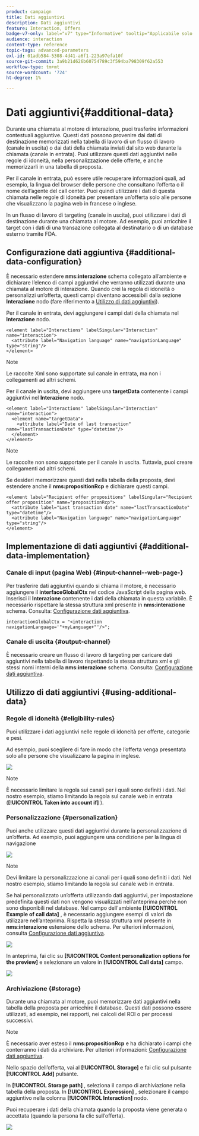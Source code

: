 ```yaml
---
product: campaign
title: Dati aggiuntivi
description: Dati aggiuntivi
feature: Interaction, Offers
badge-v7-only: label="v7" type="Informative" tooltip="Applicabile solo a Campaign Classic v7"
audience: interaction
content-type: reference
topic-tags: advanced-parameters
exl-id: 01adb584-5308-4d41-a6f1-223a97efa10f
source-git-commit: 3a9b21d626b60754789c3f594ba798309f62a553
workflow-type: tm+mt
source-wordcount: '724'
ht-degree: 1%

---
```


# Dati aggiuntivi{#additional-data}



Durante una chiamata al motore di interazione, puoi trasferire informazioni contestuali aggiuntive. Questi dati possono provenire dai dati di destinazione memorizzati nella tabella di lavoro di un flusso di lavoro (canale in uscita) o dai dati della chiamata inviati dal sito web durante la chiamata (canale in entrata). Puoi utilizzare questi dati aggiuntivi nelle regole di idoneità, nella personalizzazione delle offerte, e anche memorizzarli in una tabella di proposta.

Per il canale in entrata, può essere utile recuperare informazioni quali, ad esempio, la lingua del browser delle persone che consultano l’offerta o il nome dell’agente del call center. Puoi quindi utilizzare i dati di questa chiamata nelle regole di idoneità per presentare un’offerta solo alle persone che visualizzano la pagina web in francese o inglese.

In un flusso di lavoro di targeting (canale in uscita), puoi utilizzare i dati di destinazione durante una chiamata al motore. Ad esempio, puoi arricchire il target con i dati di una transazione collegata al destinatario o di un database esterno tramite FDA.

## Configurazione dati aggiuntiva {#additional-data-configuration}

È necessario estendere **nms:interazione** schema collegato all’ambiente e dichiarare l’elenco di campi aggiuntivi che verranno utilizzati durante una chiamata al motore di interazione. Quando crei la regola di idoneità o personalizzi un’offerta, questi campi diventano accessibili dalla sezione **Interazione** nodo (fare riferimento a [Utilizzo di dati aggiuntivi](#using-additional-data)).

Per il canale in entrata, devi aggiungere i campi dati della chiamata nel **Interazione** nodo.

```
<element label="Interactions" labelSingular="Interaction" name="interaction">
  <attribute label="Navigation language" name="navigationLanguage" type="string"/>
</element>
```

>[!NOTE]
>
>Le raccolte Xml sono supportate sul canale in entrata, ma non i collegamenti ad altri schemi.

Per il canale in uscita, devi aggiungere una **targetData** contenente i campi aggiuntivi nel **Interazione** nodo.

```
<element label="Interactions" labelSingular="Interaction" name="interaction">
  <element name="targetData">
    <attribute label="Date of last transaction" name="lastTransactionDate" type="datetime"/>
  </element>
</element>
```

>[!NOTE]
>
>Le raccolte non sono supportate per il canale in uscita. Tuttavia, puoi creare collegamenti ad altri schemi.

Se desideri memorizzare questi dati nella tabella della proposta, devi estendere anche il **nms:propositionRcp** e dichiarare questi campi.

```
<element label="Recipient offer propositions" labelSingular="Recipient offer proposition" name="propositionRcp">
  <attribute label="Last transaction date" name="lastTransactionDate" type="datetime"/>
  <attribute label="Navigation language" name="navigationLanguage" type="string"/>
</element>
```

## Implementazione di dati aggiuntivi {#additional-data-implementation}

### Canale di input (pagina Web) {#input-channel--web-page-}

Per trasferire dati aggiuntivi quando si chiama il motore, è necessario aggiungere il **interfaceGlobalCtx** nel codice JavaScript della pagina web. Inserisci il **Interazione** contenente i dati della chiamata in questa variabile. È necessario rispettare la stessa struttura xml presente in **nms:interazione** schema. Consulta: [Configurazione dati aggiuntiva](#additional-data-configuration).

```
interactionGlobalCtx = "<interaction navigationLanguage='"+myLanguage+"'/>";
```

### Canale di uscita {#output-channel}

È necessario creare un flusso di lavoro di targeting per caricare dati aggiuntivi nella tabella di lavoro rispettando la stessa struttura xml e gli stessi nomi interni della **nms:interazione** schema. Consulta: [Configurazione dati aggiuntiva](#additional-data-configuration).

## Utilizzo di dati aggiuntivi {#using-additional-data}

### Regole di idoneità {#eligibility-rules}

Puoi utilizzare i dati aggiuntivi nelle regole di idoneità per offerte, categorie e pesi.

Ad esempio, puoi scegliere di fare in modo che l’offerta venga presentata solo alle persone che visualizzano la pagina in inglese.

![](assets/ita_calldata_query.png)

>[!NOTE]
>
>È necessario limitare la regola sui canali per i quali sono definiti i dati. Nel nostro esempio, stiamo limitando la regola sul canale web in entrata (**[!UICONTROL Taken into account if]** ).

### Personalizzazione {#personalization}

Puoi anche utilizzare questi dati aggiuntivi durante la personalizzazione di un’offerta. Ad esempio, puoi aggiungere una condizione per la lingua di navigazione

![](assets/ita_calldata_perso.png)

>[!NOTE]
>
>Devi limitare la personalizzazione ai canali per i quali sono definiti i dati. Nel nostro esempio, stiamo limitando la regola sul canale web in entrata.

Se hai personalizzato un’offerta utilizzando dati aggiuntivi, per impostazione predefinita questi dati non vengono visualizzati nell’anteprima perché non sono disponibili nel database. Nel campo dell&#39;ambiente **[!UICONTROL Example of call data]** , è necessario aggiungere esempi di valori da utilizzare nell’anteprima. Rispetta la stessa struttura xml presente in **nms:interazione** estensione dello schema. Per ulteriori informazioni, consulta [Configurazione dati aggiuntiva](#additional-data-configuration).

![](assets/ita_calldata_preview.png)

In anteprima, fai clic su **[!UICONTROL Content personalization options for the preview]** e selezionare un valore in **[!UICONTROL Call data]** campo.

![](assets/ita_calldata_preview2.png)

### Archiviazione {#storage}

Durante una chiamata al motore, puoi memorizzare dati aggiuntivi nella tabella della proposta per arricchire il database. Questi dati possono essere utilizzati, ad esempio, nei rapporti, nei calcoli del ROI o per processi successivi.

>[!NOTE]
>
>È necessario aver esteso il **nms:propositionRcp** e ha dichiarato i campi che conterranno i dati da archiviare. Per ulteriori informazioni: [Configurazione dati aggiuntiva](#additional-data-configuration).

Nello spazio dell’offerta, vai al **[!UICONTROL Storage]** e fai clic sul pulsante **[!UICONTROL Add]** pulsante.

In **[!UICONTROL Storage path]** , seleziona il campo di archiviazione nella tabella della proposta. In **[!UICONTROL Expression]** , selezionare il campo aggiuntivo nella colonna **[!UICONTROL Interaction]** nodo.

Puoi recuperare i dati della chiamata quando la proposta viene generata o accettata (quando la persona fa clic sull’offerta).

![](assets/ita_calldata_storage.png)
